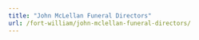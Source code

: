 ```yaml
---
title: "John McLellan Funeral Directors"
url: /fort-william/john-mclellan-funeral-directors/
---
```

